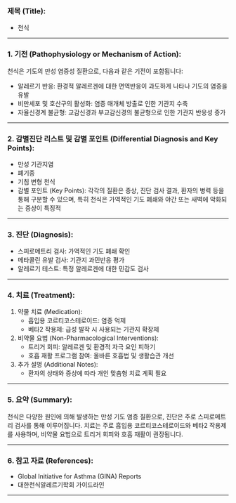 

### 제목 (Title):
- 천식

---

### 1. 기전 (Pathophysiology or Mechanism of Action):

천식은 기도의 만성 염증성 질환으로, 다음과 같은 기전이 포함됩니다:
- 알레르기 반응: 환경적 알레르겐에 대한 면역반응이 과도하게 나타나 기도의 염증을 유발
- 비만세포 및 호산구의 활성화: 염증 매개체 방출로 인한 기관지 수축
- 자율신경계 불균형: 교감신경과 부교감신경의 불균형으로 인한 기관지 반응성 증가

---

### 2. 감별진단 리스트 및 감별 포인트 (Differential Diagnosis and Key Points):

- 만성 기관지염
- 폐기종
- 기침 변형 천식
- 감별 포인트 (Key Points): 각각의 질환은 증상, 진단 검사 결과, 환자의 병력 등을 통해 구분할 수 있으며, 특히 천식은 가역적인 기도 폐쇄와 야간 또는 새벽에 악화되는 증상이 특징적

---

### 3. 진단 (Diagnosis):

- 스피로메트리 검사: 가역적인 기도 폐쇄 확인
- 메타콜린 유발 검사: 기관지 과민반응 평가
- 알레르기 테스트: 특정 알레르겐에 대한 민감도 검사

---

### 4. 치료 (Treatment):

1. 약물 치료 (Medication):
    - 흡입용 코르티코스테로이드: 염증 억제
    - 베타2 작용제: 급성 발작 시 사용되는 기관지 확장제
2. 비약물 요법 (Non-Pharmacological Interventions):
    - 트리거 회피: 알레르겐 및 환경적 자극 요인 피하기
    - 호흡 재활 프로그램 참여: 올바른 호흡법 및 생활습관 개선 
3. 추가 설명 (Additional Notes):
    - 환자의 상태와 증상에 따라 개인 맞춤형 치료 계획 필요

---

### 5. 요약 (Summary):

천식은 다양한 원인에 의해 발생하는 만성 기도 염증 질환으로, 진단은 주로 스피로메트리 검사를 통해 이루어집니다. 치료는 주로 흡입용 코르티코스테로이드와 베타2 작용제를 사용하며, 비약물 요법으로 트리거 회피와 호흡 재활이 권장됩니다.

---

### 6. 참고 자료 (References):

- Global Initiative for Asthma (GINA) Reports
- 대한천식알레르기학회 가이드라인

---